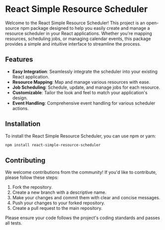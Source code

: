 # React Simple Resource Scheduler

Welcome to the React Simple Resource Scheduler! This project is an open-source npm package designed to help you easily create and manage a resource scheduler in your React applications. Whether you're mapping resources, scheduling jobs, or managing calendar events, this package provides a simple and intuitive interface to streamline the process.

## Features

- **Easy Integration**: Seamlessly integrate the scheduler into your existing React application.
- **Resource Mapping**: Map and manage various resources with ease.
- **Job Scheduling**: Schedule, update, and manage jobs for each resource.
- **Customizable**: Tailor the look and feel to match your application's design.
- **Event Handling**: Comprehensive event handling for various scheduler actions.

## Installation

To install the React Simple Resource Scheduler, you can use npm or yarn:

```bash
npm install react-simple-resource-scheduler
```

## Contributing

We welcome contributions from the community! If you'd like to contribute, please follow these steps:

1. Fork the repository.
2. Create a new branch with a descriptive name.
3. Make your changes and commit them with clear and concise messages.
4. Push your changes to your forked repository.
5. Create a pull request to the main repository.

Please ensure your code follows the project's coding standards and passes all tests.
